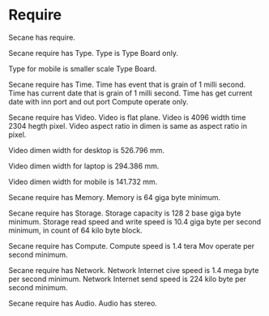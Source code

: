 # Require

Secane has require.

Secane require has Type.
Type is Type Board only.

Type for mobile is smaller scale Type Board.

Secane require has Time.
Time has event that is grain of 1 milli second.
Time has current date that is grain of 1 milli second.
Time has get current date with inn port and out port Compute operate only.

Secane require has Video.
Video is flat plane.
Video is 4096 width time 2304 hegth pixel.
Video aspect ratio in dimen is same as aspect ratio in pixel.

Video dimen width for desktop is 526.796 mm.

Video dimen width for laptop is 294.386 mm.

Video dimen width for mobile is 141.732 mm.

Secane require has Memory.
Memory is 64 giga byte minimum.

Secane require has Storage.
Storage capacity is 128 2 base giga byte minimum.
Storage read speed and write speed is 10.4 giga byte per second minimum,
in count of 64 kilo byte block.

Secane require has Compute.
Compute speed is 1.4 tera Mov operate per second minimum.

Secane require has Network.
Network Internet cive speed is 1.4 mega byte per second minimum.
Network Internet send speed is 224 kilo byte per second minimum.

Secane require has Audio.
Audio has stereo.